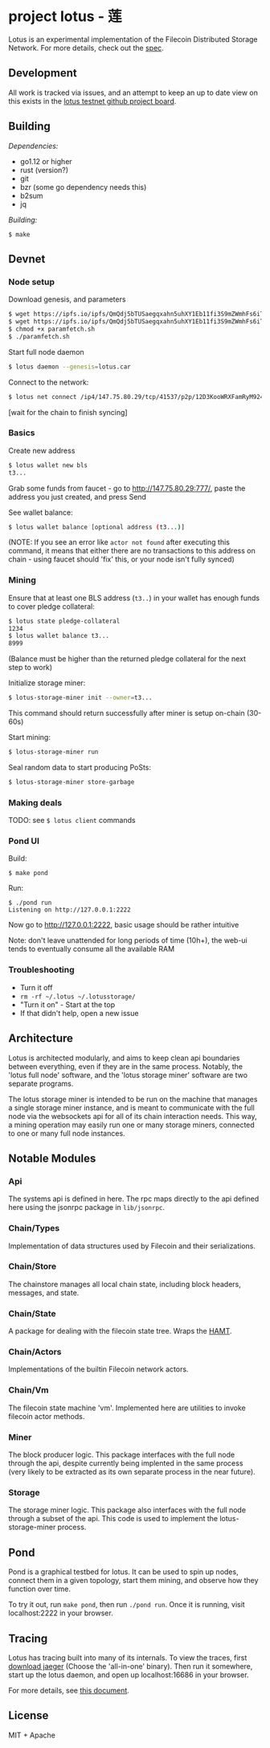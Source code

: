 # project lotus - 莲

Lotus is an experimental implementation of the Filecoin Distributed Storage
Network. For more details, check out the
[spec](https://github.com/filecoin-project/spec).

## Development

All work is tracked via issues, and an attempt to keep an up to date view on
this exists in the [lotus testnet github project
board](https://github.com/filecoin-project/go-lotus/projects/1).


## Building

*Dependencies:*
- go1.12 or higher
- rust (version?)
- git
- bzr (some go dependency needs this)
- b2sum
- jq

*Building:*
```
$ make
```

## Devnet

### Node setup

Download genesis, and parameters
```sh
$ wget https://ipfs.io/ipfs/QmQdj5bTUSaegqxahn5uhXY1Eb11fi3S9mZWmhFs6iTh3T/lotus.car
$ wget https://ipfs.io/ipfs/QmQdj5bTUSaegqxahn5uhXY1Eb11fi3S9mZWmhFs6iTh3T/paramfetch.sh
$ chmod +x paramfetch.sh
$ ./paramfetch.sh
```

Start full node daemon
```sh
$ lotus daemon --genesis=lotus.car
```

Connect to the network:
```sh
$ lotus net connect /ip4/147.75.80.29/tcp/41537/p2p/12D3KooWRXFamRyM924hPfEpogHLpGYx6Hdd6pHukL26iLiWRZBM
```

[wait for the chain to finish syncing]

### Basics

Create new address
```sh
$ lotus wallet new bls
t3...
```

Grab some funds from faucet - go to http://147.75.80.29:777/, paste the address
you just created, and press Send

See wallet balance:
```sh
$ lotus wallet balance [optional address (t3...)]
```
(NOTE: If you see an error like `actor not found` after executing this command,
it means that either there are no transactions to this address on chain - using
faucet should 'fix' this, or your node isn't fully synced)

### Mining

Ensure that at least one BLS address (`t3..`) in your wallet has enough funds to
cover pledge collateral:
```sh
$ lotus state pledge-collateral
1234
$ lotus wallet balance t3...
8999
```
(Balance must be higher than the returned pledge collateral for the next step to work)

Initialize storage miner:
```sh
$ lotus-storage-miner init --owner=t3...  
```
This command should return successfully after miner is setup on-chain (30-60s)

Start mining:
```sh
$ lotus-storage-miner run
```

Seal random data to start producing PoSts:
```sh
$ lotus-storage-miner store-garbage
```

### Making deals

TODO: see `$ lotus client` commands

### Pond UI

Build:
```
$ make pond
```

Run:
```
$ ./pond run
Listening on http://127.0.0.1:2222
```

Now go to http://127.0.0.1:2222, basic usage should be rather intuitive

Note: don't leave unattended for long periods of time (10h+), the web-ui tends to
eventually consume all the available RAM

### Troubleshooting

* Turn it off
* `rm -rf ~/.lotus ~/.lotusstorage/`
* "Turn it on" - Start at the top
* If that didn't help, open a new issue

## Architecture
Lotus is architected modularly, and aims to keep clean api boundaries between
everything, even if they are in the same process. Notably, the 'lotus full node'
software, and the 'lotus storage miner' software are two separate programs.

The lotus storage miner is intended to be run on the machine that manages a
single storage miner instance, and is meant to communicate with the full node
via the websockets api for all of its chain interaction needs. This way, a
mining operation may easily run one or many storage miners, connected to one or
many full node instances.

## Notable Modules

### Api
The systems api is defined in here. The rpc maps directly to the api defined
here using the jsonrpc package in `lib/jsonrpc`.

### Chain/Types
Implementation of data structures used by Filecoin and their serializations.

### Chain/Store
The chainstore manages all local chain state, including block headers,
messages, and state.

### Chain/State
A package for dealing with the filecoin state tree. Wraps the
[HAMT](https://github.com/ipfs/go-hamt-ipld).

### Chain/Actors
Implementations of the builtin Filecoin network actors.

### Chain/Vm
The filecoin state machine 'vm'. Implemented here are utilities to invoke
filecoin actor methods.


### Miner
The block producer logic. This package interfaces with the full node through
the api, despite currently being implented in the same process (very likely to
be extracted as its own separate process in the near future).

### Storage
The storage miner logic. This package also interfaces with the full node
through a subset of the api. This code is used to implement the
lotus-storage-miner process.

## Pond
Pond is a graphical testbed for lotus. It can be used to spin up nodes, connect
them in a given topology, start them mining, and observe how they function over
time.

To try it out, run `make pond`, then run `./pond run`.
Once it is running, visit localhost:2222 in your browser.

## Tracing
Lotus has tracing built into many of its internals. To view the traces, first
[download jaeger](https://www.jaegertracing.io/download/) (Choose the
'all-in-one' binary). Then run it somewhere, start up the lotus daemon, and
open up localhost:16686 in your browser.

For more details, see [this document](./docs/tracing.md).

## License
MIT + Apache
